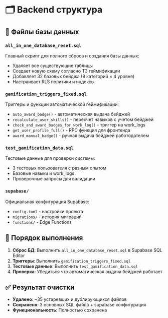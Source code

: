# 🗂️ Backend структура

## 📁 Файлы базы данных

### `all_in_one_database_reset.sql`
Главный скрипт для полного сброса и создания базы данных:
- Удаляет все существующие таблицы
- Создает новую схему согласно ТЗ геймификации
- Добавляет 32 базовых бейджа (8 категорий × 4 уровня)
- Настраивает RLS политики и индексы

### `gamification_triggers_fixed.sql`
Триггеры и функции автоматической геймификации:
- `auto_award_badge()` - автоматическая выдача бейджей
- `recalculate_user_skills()` - пересчет навыков с учетом бейджей  
- `check_and_award_badges_for_work_log()` - триггер на work_logs
- `get_user_profile_full()` - RPC функция для фронтенда
- `award_manual_badge()` - ручная выдача бейджей работодателем

### `test_gamification_data.sql`
Тестовые данные для проверки системы:
- 3 тестовых пользователя с разным опытом
- Базовые навыки и work_logs
- Проверочные запросы для валидации

### `supabase/`
Официальная конфигурация Supabase:
- `config.toml` - настройки проекта
- `migrations/` - история миграций
- `functions/` - Edge Functions

## 🚀 Порядок выполнения

1. **Сброс БД**: Выполнить `all_in_one_database_reset.sql` в Supabase SQL Editor
2. **Триггеры**: Выполнить `gamification_triggers_fixed.sql`  
3. **Тестовые данные**: Выполнить `test_gamification_data.sql`
4. **Проверка**: Убедиться что автоматическая выдача бейджей работает

## ✅ Результат очистки

- **Удалено**: ~35 устаревших и дублирующихся файлов
- **Сохранено**: 3 основных SQL файла + supabase конфигурация
- **Функциональность**: Полностью сохранена
